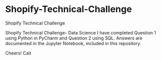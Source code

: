 # Shopify-Technical-Challenge
Shopify Technical Challenge

Shopify Technical Challenge- Data Science
I have completed Question 1 using Python in PyCharm and Question 2 using SQL. 
Answers are documented in the Jupyter Notebook, included in this repository. 

Cheers! 
Cait
